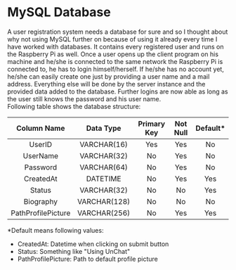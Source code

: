 # MySQL Database
A user registration system needs a database for sure and so I thought about why not using
MySQL further on because of using it already every time I have worked with databases. It
contains every registered user and runs on the Raspberry Pi as well. Once a user opens up
the client program on his machine and he/she is connected to the same network the Raspberry
Pi is connected to, he has to login himself/herself. If he/she has no account yet, he/she
can easily create one just by providing a user name and a mail address. Everything else will
be done by the server instance and the provided data added to the database. Further logins
are now able as long as the user still knows the password and his user name.  
Following table shows the database structure:

| Column Name             | Data Type    | Primary Key | Not Null | Default* |
|:-----------------------:|:------------:|:-----------:|:--------:|:--------:|
| UserID                  | VARCHAR(16)  | Yes         | Yes      | No       |
| UserName                | VARCHAR(32)  | No          | Yes      | No       |
| Password                | VARCHAR(64)  | No          | Yes      | No       |
| CreatedAt               | DATETIME     | No          | Yes      | Yes      |
| Status                  | VARCHAR(32)  | No          | No       | Yes      |
| Biography               | VARCHAR(128) | No          | No       | No       |
| PathProfilePicture      | VARCHAR(256) | No          | Yes      | Yes      |

*Default means following values:  
- CreatedAt: Datetime when clicking on submit button
- Status: Something like "Using UnChat"
- PathProfilePicture: Path to default profile picture
